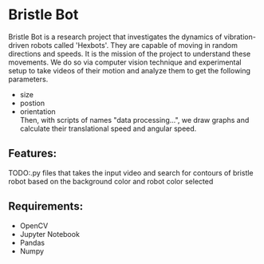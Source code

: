 # Bristle Bot

Bristle Bot is a research project that investigates the dynamics of vibration-driven robots called 'Hexbots'. They are capable of moving in random directions and speeds. It is the mission of the project to understand these movements. We do so via computer vision technique and experimental setup to take videos of their motion and analyze them to get the following parameters.
- size
- postion
- orientation\
Then, with scripts of names "data processing...", we draw graphs and calculate their translational speed and angular speed.
## Features:
TODO:.py files that takes the input video and search for contours of bristle robot based on the background color and robot color selected
## Requirements:
- OpenCV
- Jupyter Notebook
- Pandas
- Numpy
